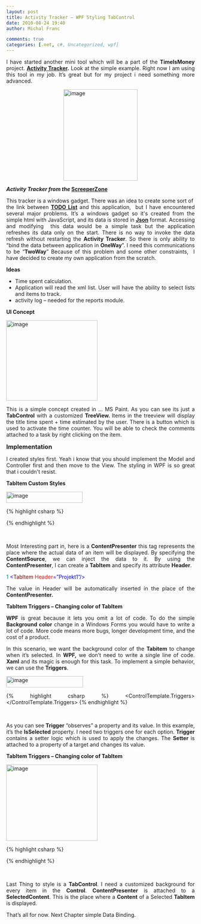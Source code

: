 ```yaml
---
layout: post
title: Activity Tracker – WPF Styling TabControl
date: 2010-08-24 19:40
author: Michal Franc

comments: true
categories: [.net, c#, Uncategorized, wpf]
---
```

<p style="text-align: justify;">I have started another mini tool which will be a part of the <strong>TimeIsMoney</strong> project. <a href="http://screeperzone.com/products/"><strong>Activity Tracker</strong></a><strong>.</strong> Look at the simple example. Right now I am using this tool in my job. It’s great but for my project i need something more advanced.</p>
<p style="text-align: justify;"><a href="http://lammichalfranc.files.wordpress.com/2010/08/image35.png"><img style="display: block; float: none; margin-left: auto; margin-right: auto; border-width: 0;" title="image" src="http://lammichalfranc.files.wordpress.com/2010/08/image_thumb35.png" alt="image" width="198" height="244" border="0" /></a></p>
<p style="text-align: justify;"><em><strong>Activity Tracker from the </strong></em><a href="http://screeperzone.com/"><strong>ScreeperZone</strong></a></p>
<p style="text-align: justify;">This tracker is a windows gadget. There was an idea to create some sort of  the link between <a href="http://www.codeproject.com/KB/applications/todolist2.aspx"><strong>TODO List</strong></a> and this application,  but I have encountered several major problems. It’s a windows gadget so it's created from the simple html with JavaScript, and its data is stored in <strong><a href="http://pl.wikipedia.org/wiki/JSON">Json</a></strong> format. Accessing and modifying  this data would be a simple task but the application refreshes its data only on the start. There is no way to invoke the data refresh without restarting the <strong>Activity Tracker</strong>. So there is only ability to “bind the data between application in <strong>OneWay</strong>”. I need this communications to be “<strong>TwoWay</strong>” Because of this problem and some other constraints,  I have decided to create my own application from the scratch.</p>
<p style="text-align: justify;"><strong>Ideas</strong></p>

<ul style="text-align: justify;">
	<li>
<div>Time spent calculation.</div></li>
	<li>
<div>Application will read the xml list. User will have the ability to select lists and items to track.</div></li>
	<li>
<div>activity log – needed for the reports module.</div></li>
</ul>
<p style="text-align: justify;"><strong>UI Concept</strong></p>
<p style="text-align: justify;"><a href="http://lammichalfranc.files.wordpress.com/2010/08/image36.png"><img style="display: inline; border-width: 0;" title="image" src="http://lammichalfranc.files.wordpress.com/2010/08/image_thumb36.png" alt="image" width="244" height="215" border="0" /></a></p>
<p style="text-align: justify;">This is a simple concept created in … MS Paint. As you can see its just a <strong>TabControl</strong> with a customized <strong>TreeView. </strong>Items in the treeview will display the title time spent + time estimated by the user. There is a button which is used to activate the time counter. You will be able to check the comments attached to a task by right clicking on the item.</p>
<p style="text-align: justify;"></p>
<p style="text-align: justify;"><strong><span style="font-size: medium;">Implementation</span></strong></p>
<p style="text-align: justify;"></p>
<p style="text-align: justify;">I created styles first. Yeah i know that you should implement the Model and Controller first and then move to the View. The styling in WPF is so great that i couldn't resist.</p>
<p style="text-align: justify;"><strong>TabItem Custom Styles</strong></p>
<p style="text-align: justify;"><a href="http://lammichalfranc.files.wordpress.com/2010/08/image37.png"><img style="display: inline; border-width: 0;" title="image" src="http://lammichalfranc.files.wordpress.com/2010/08/image_thumb37.png" alt="image" width="204" height="30" border="0" /></a></p>

<div style="text-align: justify;">
<div id="scid:9D7513F9-C04C-4721-824A-2B34F0212519:7caac4de-d865-489a-abf1-2ea953cb51d6" class="wlWriterEditableSmartContent" style="display: inline; float: none; margin: 0; padding: 0;">
<div>

{% highlight csharp %}
<Style TargetType="TabItem">
    <Setter Property ="Template">
        <Setter.Value>
            <ControlTemplate TargetType="TabItem">
                <Grid>
                    <StackPanel Orientation="Horizontal">
                        <Border Name="Border" Padding="2" BorderBrush="Black" Borde                            rThickness="1,1,1,1" 
                    CornerRadius="10,10,0,0" Background="DarkOrange">
                            <ContentPresenter Name="PART_header" ContentSource="Header"/>
                        </Border>
                    </StackPanel>
                </Grid>
            </ControlTemplate>
        </Setter.Value>
    </Setter>
</Style>
{% endhighlight %}

&nbsp;

</div>
<!-- Code inserted with Steve Dunn's Windows Live Writer Code Formatter Plugin.  http://dunnhq.com -->

</div>
</div>
<p style="text-align: justify;">Most Interesting part in, here is a <strong>ContentPresenter</strong> this tag represents the place where the actual data of an item will be displayed. By specifying the <strong>ContentSource</strong>, we can inject the data to it. By using the <strong>ContentPresenter</strong>, I can create a <strong>TabItem</strong> and specify its attribute <strong>Header</strong>.</p>

<div style="text-align: justify;">
<div id="scid:9D7513F9-C04C-4721-824A-2B34F0212519:711d868f-3183-466e-8961-999d4ea08ab5" class="wlWriterEditableSmartContent" style="display: inline; float: none; margin: 0; padding: 0;">
<div><span style="color: #008080;">1</span> <span style="color: #0000ff;"><</span><span style="color: #800000;">TabItem </span><span style="color: #ff0000;">Header</span><span style="color: #0000ff;">=”Projekt1”/></span></div>
<!-- Code inserted with Steve Dunn's Windows Live Writer Code Formatter Plugin.  http://dunnhq.com -->

</div>
</div>
<p style="text-align: justify;">The value in Header will be automatically inserted in the place of the <strong>ContentPresenter.</strong></p>
<p style="text-align: justify;"><strong>TabItem Triggers – Changing color of TabItem</strong></p>
<p style="text-align: justify;"></p>
<p style="text-align: justify;"></p>
<p style="text-align: justify;"><strong>WPF</strong> is great because it lets you omit a lot of code. To do the simple <strong>Background color</strong> change in a Windows Forms you would have to write a lot of code. More code means more bugs, longer development time, and the cost of a product.</p>
<p style="text-align: justify;">In this scenario, we want the background color of the <strong>Tabitem</strong> to change when it’s selected. In <strong>WPF,</strong> we don’t need to write a single line of code. <strong>Xaml</strong> and its magic is enough for this task. To implement a simple behavior, we can use the <strong>Triggers</strong>.</p>
<p style="text-align: justify;"></p>
<p style="text-align: justify;"><a href="http://lammichalfranc.files.wordpress.com/2010/08/image38.png"><img style="display: inline; border-width: 0;" title="image" src="http://lammichalfranc.files.wordpress.com/2010/08/image_thumb38.png" alt="image" width="205" height="30" border="0" /></a></p>

<div style="text-align: justify;">
<div id="scid:9D7513F9-C04C-4721-824A-2B34F0212519:f42c0442-c4b7-43c5-a74b-2b9bbddac77e" class="wlWriterEditableSmartContent" style="display: inline; float: none; margin: 0; padding: 0;">
<div>

{% highlight csharp %}
<ControlTemplate.Triggers>
    <Trigger Property="IsSelected" Value="True">
        <Setter TargetName="Border" Property="Background" Value="Gold"/>
    </Trigger>
    <Trigger Property="IsSelected" Value="False">
        <Setter TargetName="Border" Property="Background" Value="DarkOrange"/>     </Trigger>
</ControlTemplate.Triggers>
{% endhighlight %}

&nbsp;

</div>
<!-- Code inserted with Steve Dunn's Windows Live Writer Code Formatter Plugin.  http://dunnhq.com -->

</div>
</div>
<p style="text-align: justify;">As you can see <strong>Trigger</strong> “observes” a property and its value. In this example, it’s the <strong>IsSelected</strong> property. I need two triggers one for each option. <strong>Trigger </strong>contains a setter logic which is used to apply the changes. The <strong>Setter</strong> is attached to a property of a target and changes its value.</p>
<p style="text-align: justify;"><strong>TabItem Triggers – Changing color of TabItem</strong></p>
<p style="text-align: justify;"><a href="http://lammichalfranc.files.wordpress.com/2010/08/image39.png"><img style="display: inline; border-width: 0;" title="image" src="http://lammichalfranc.files.wordpress.com/2010/08/image_thumb39.png" alt="image" width="244" height="204" border="0" /></a></p>

<div style="text-align: justify;">
<div id="scid:9D7513F9-C04C-4721-824A-2B34F0212519:f7e0055c-5fbf-4412-bf10-6d5e3deb640e" class="wlWriterEditableSmartContent" style="display: inline; float: none; margin: 0; padding: 0;">
<div>

{% highlight csharp %}
<Style TargetType="{x:Type TabControl}">
    <Setter Property="Template">
        <Setter.Value>
            <ControlTemplate TargetType="{x:Type TabControl}">
                <Grid>
                    <Grid.RowDefinitions>
                        <RowDefinition Height="Auto"/>
                        <RowDefinition Height="*"/>
                    </Grid.RowDefinitions>
                    <TabPanel Grid.Row="0" Panel.ZIndex="1" Margin="0,0,0,0" IsItemsHost="True" Background="Transparent"/>
                        <Border Margin="0,0,0,0" Padding="0" Background="Gold" Grid.Row="1" BorderBrush="Black" BorderThickness="1,1,1,1">
                            <ContentPresenter ContentSource="SelectedContent"/>
                        </Border>
                    </Grid>
                </ControlTemplate>
            </Setter.Value>
        </Setter>
    </Style>
{% endhighlight %}

&nbsp;

</div>
<!-- Code inserted with Steve Dunn's Windows Live Writer Code Formatter Plugin.  http://dunnhq.com -->

</div>
</div>
<p style="text-align: justify;">Last Thing to style is a <strong>TabControl</strong>. I need a customized background for every item in the <strong>Control</strong>. <strong>ContentPresenter</strong> is attached to a <strong>SelectedContent</strong>. This is the place where a <strong>Content</strong> of a Selected <strong>TabItem</strong> is displayed.</p>
<p style="text-align: justify;">That’s all for now. Next Chapter simple Data Binding.</p>
